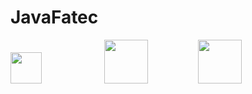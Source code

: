 # JavaFatec

<div style="display:inline_block">

<div class="box">
    <img src="http://www.fatecjd.edu.br/pec/images/fatec-logo-completo.png" height="50"/>
        </div><div class="box">
    <img src="https://bkpsitecpsnew.blob.core.windows.net/uploadsitecps/sites/1/2022/08/cps-logo-identidade.jpg" height="70">
        </div><div class="box">
    <img src="https://logodownload.org/wp-content/uploads/2015/12/governo-do-estado-de-sao-paulo-sp-logo.png" height="70">
        </div>

<style>
div.box {
	width: 150px;
	display: inline-block;
}
</style>
	
</div>
